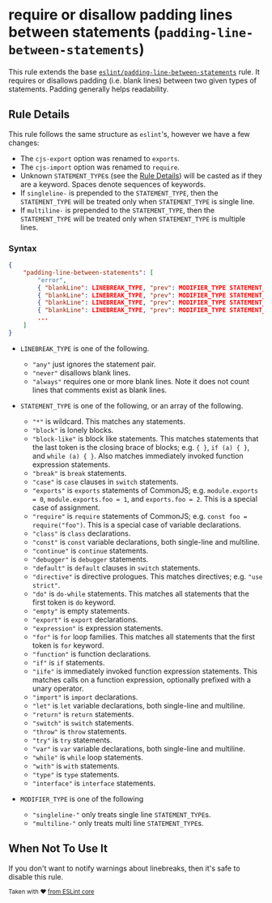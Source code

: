 # require or disallow padding lines between statements (`padding-line-between-statements`)

This rule extends the base [`eslint/padding-line-between-statements`](https://eslint.org/docs/rules/padding-line-between-statements#require-or-disallow-padding-lines-between-statements-padding-line-between-statements) rule. It requires or disallows padding (i.e. blank lines) between two given types of statements. Padding generally helps readability.

## Rule Details

This rule follows the same structure as `eslint`'s, however we have a few changes:

- The `cjs-export` option was renamed to `exports`.
- The `cjs-import` option was renamed to `require`.
- Unknown `STATEMENT_TYPE`s (see the [Rule Details](#rule-details)) will be casted as if they are a keyword. Spaces denote sequences of keywords.
- If `singleline-` is prepended to the `STATEMENT_TYPE`, then the `STATEMENT_TYPE` will be treated only when `STATEMENT_TYPE` is single line.
- If `multiline-` is prepended to the `STATEMENT_TYPE`, then the `STATEMENT_TYPE` will be treated only when `STATEMENT_TYPE` is multiple lines.

### Syntax

```json
{
    "padding-line-between-statements": [
        "error",
        { "blankLine": LINEBREAK_TYPE, "prev": MODIFIER_TYPE STATEMENT_TYPE, "next": MODIFIER_TYPE STATEMENT_TYPE },
        { "blankLine": LINEBREAK_TYPE, "prev": MODIFIER_TYPE STATEMENT_TYPE, "next": MODIFIER_TYPE STATEMENT_TYPE },
        { "blankLine": LINEBREAK_TYPE, "prev": MODIFIER_TYPE STATEMENT_TYPE, "next": MODIFIER_TYPE STATEMENT_TYPE },
        { "blankLine": LINEBREAK_TYPE, "prev": MODIFIER_TYPE STATEMENT_TYPE, "next": MODIFIER_TYPE STATEMENT_TYPE },
        ...
    ]
}
```

- `LINEBREAK_TYPE` is one of the following.

  - `"any"` just ignores the statement pair.
  - `"never"` disallows blank lines.
  - `"always"` requires one or more blank lines. Note it does not count lines that comments exist as blank lines.

- `STATEMENT_TYPE` is one of the following, or an array of the following.

  - `"*"` is wildcard. This matches any statements.
  - `"block"` is lonely blocks.
  - `"block-like"` is block like statements. This matches statements that the last token is the closing brace of blocks; e.g. `{ }`, `if (a) { }`, and `while (a) { }`. Also matches immediately invoked function expression statements.
  - `"break"` is `break` statements.
  - `"case"` is `case` clauses in `switch` statements.
  - `"exports"` is `exports` statements of CommonJS; e.g. `module.exports = 0`, `module.exports.foo = 1`, and `exports.foo = 2`. This is a special case of assignment.
  - `"require"` is `require` statements of CommonJS; e.g. `const foo = require("foo")`. This is a special case of variable declarations.
  - `"class"` is `class` declarations.
  - `"const"` is `const` variable declarations, both single-line and multiline.
  - `"continue"` is `continue` statements.
  - `"debugger"` is `debugger` statements.
  - `"default"` is `default` clauses in `switch` statements.
  - `"directive"` is directive prologues. This matches directives; e.g. `"use strict"`.
  - `"do"` is `do-while` statements. This matches all statements that the first token is `do` keyword.
  - `"empty"` is empty statements.
  - `"export"` is `export` declarations.
  - `"expression"` is expression statements.
  - `"for"` is `for` loop families. This matches all statements that the first token is `for` keyword.
  - `"function"` is function declarations.
  - `"if"` is `if` statements.
  - `"iife"` is immediately invoked function expression statements. This matches calls on a function expression, optionally prefixed with a unary operator.
  - `"import"` is `import` declarations.
  - `"let"` is `let` variable declarations, both single-line and multiline.
  - `"return"` is `return` statements.
  - `"switch"` is `switch` statements.
  - `"throw"` is `throw` statements.
  - `"try"` is `try` statements.
  - `"var"` is `var` variable declarations, both single-line and multiline.
  - `"while"` is `while` loop statements.
  - `"with"` is `with` statements.
  - `"type"` is `type` statements.
  - `"interface"` is `interface` statements.

- `MODIFIER_TYPE` is one of the following
  - `"singleline-"` only treats single line `STATEMENT_TYPE`s.
  - `"multiline-"` only treats multi line `STATEMENT_TYPE`s.

## When Not To Use It

If you don't want to notify warnings about linebreaks, then it's safe to disable this rule.

<sup>Taken with ❤️ [from ESLint core](https://eslint.org/docs/rules/padding-line-between-statements#require-or-disallow-padding-lines-between-statements-padding-line-between-statements)</sup>
